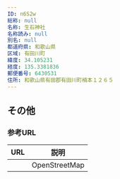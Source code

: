 ```yaml
---
ID: n6S2w
総称: null
名称: 生石神社
名称読み: null
別名: null
都道府県: 和歌山県
区域: 有田川町
緯度: 34.105231
経度: 135.3381836
郵便番号: 6430531
住所: 和歌山県有田郡有田川町楠本１２６５
---
```


## その他

### 参考URL

| URL | 説明          |
| --- | ------------- |
|     | OpenStreetMap |
